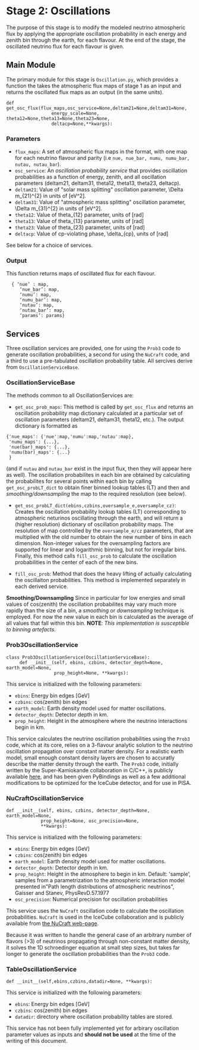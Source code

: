 # Stage 2: Oscillations

The purpose of this stage is to modify the modeled neutrino
atmospheric flux by applying the appropriate oscillation probability
in each energy and zenith bin through the earth, for each flavour. At
the end of the stage, the oscillated neutrino flux for each flavour is
given.

## Main Module

The primary module for this stage is `Oscillation.py`, which provides
a function the takes the atmospheric flux maps of stage 1 as an input
and returns the oscillated flux maps as an output (in the same units).
```
def get_osc_flux(flux_maps,osc_service=None,deltam21=None,deltam31=None,
                 energy_scale=None, theta12=None,theta13=None,theta23=None,
                 deltacp=None,**kwargs):
```

### Parameters
* `flux_maps`: A set of atmospheric flux maps in the format, with one
  map for each neutrino flavour and parity (i.e `nue, nue_bar, numu,
  numu_bar, nutau, nutau_bar`).
* `osc_service`: An _oscillation probability service_ that provides
  oscillation probabilities as a function of energy, zenith, and all
  oscillation parameters (deltam21, deltam31, theta12, theta13,
  theta23, deltacp).
* `deltam21`: Value of "solar mass splitting" oscillation parameter,
  \Delta m_{21}^{2} in units of [eV^2].
* `deltam31`: Value of "atmospheric mass splitting" oscillation
  parameter, \Delta m_{31}^{2} in units of [eV^2].
* `theta12`: Value of theta_{12} parameter, units of [rad]
* `theta13`: Value of theta_{13} parameter, units of [rad]
* `theta23`: Value of theta_{23} parameter, units of [rad]
* `deltacp`: Value of cp-violating phase, \delta_{cp}, units of [rad]

See below for a choice of services.

### Output

This function returns maps of oscillated flux for each flavour.

```
  { ‘nue’ : map,
     ‘nue_bar’: map,
     ‘numu’: map,
     ‘numu_bar’: map,
     ‘nutau’: map,
     ‘nutau_bar’: map,
     ‘params’: params}
```

## Services

Three oscillation services are provided, one for using the `Prob3`
code to generate oscillation probabilities, a second for using the
`NuCraft` code, and a third to use a pre-tabulated oscillation
probability table. All sercives derive from `OscillationServiceBase`.

### OscillationServiceBase
The methods common to all OscillationServices are:

* `get_osc_prob_maps`: This method is called by `get_osc_flux` and returns an oscillation probability map dictionary calculated at a particular set of oscillation parameters (deltam21, deltam31, theta12, etc.). The output dictionary is formatted as
```
{'nue_maps': {'nue':map,'numu':map,'nutau':map},
 'numu_maps': {...},
 'nue(bar)_maps': {...},
 'numu(bar)_maps': {...}
 }
```
   (and if `nutau` and `nutau_bar` exist in the input flux, then they
will appear here as well).
The oscillation probabilites in each bin are obtained by calculating the probabilites for several points within each bin by calling `get_osc_probLT_dict` to obtain finer binned lookup tables (LT) and then and _smoothing/downsampling_ the map to the required resolution (see below). 

* `get_osc_probLT_dict(ebins,czbins,oversample_e,oversample_cz)`: Creates the oscillation probability lookup tables (LT) corresponding to atmospheric neturinos oscillating through the earth, and will return a (higher resolution) dictionary of oscillation probability maps. The resolution of map controlled by the `oversample_e/cz` parameters, that are multiplied with the old number to obtain the new number of bins in each dimension. Non-integer values for the oversampling factors are supported for linear and logarithmic binning, but not for irregular bins. Finally, this method calls `fill_osc_prob` to calculate the oscillation probabilities in the center of each of the new bins.

* `fill_osc_prob`: Method that does the heavy lifting of actually
  calculating the oscillaiton probabilities. This method is implemented separately in
  each derived service.
  
__Smoothing/Downsampling__
Since in particular for low energies and small values of cos(zenith) the oscillation probabilites may vary much more rapidly than the size of a bin, a _smoothing_ or _downsampling_ technique is employed. For now the new value in each bin is calculated as the average of all values that fall within this bin.
__NOTE__: _This implementation is susceptible to binning artefacts._


### Prob3OscillationService

```
class Prob3OscillationService(OscillationServiceBase):
     def __init__(self, ebins, czbins, detector_depth=None, earth_model=None,
                  prop_height=None, **kwargs):
```

This service is initialized with the following parameters:

* `ebins`: Energy bin edges [GeV]
* `czbins`: cos(zenith) bin edges
* `earth_model`: Earth density model used for matter oscillations.
* `detector_depth`: Detector depth in km.
* `prop_height`: Height in the atmosphere where the neutrino
  interactions begin in km.

This service calculates the neutrino oscillation probabilities using
the `Prob3` code, which at its core, relies on a 3-flavour analytic
solution to the neutrino oscillation propagation over constant matter
density. For a realistic earth model, small enough constant density
layers are chosen to accuratly describe the matter density through the
earth. The `Prob3` code, initially written by the Super-Kamiokande
collaboration in C/C++, is publicly available [here](http://www.phy.duke.edu/~raw22/public/Prob3++), and has been given PyBindings as well as a few additional
modifications to be optimized for the IceCube detector, and for use in
PISA.

### NuCraftOscillationService

```
def __init__(self, ebins, czbins, detector_depth=None, earth_model=None,
             prop_height=None, osc_precision=None,
             **kwargs):
```

This service is initialized with the following parameters:
* `ebins`: Energy bin edges [GeV]
* `czbins`: cos(zenith) bin edges
* `earth_model`: Earth density model used for matter oscillations.
* `detector_depth`: Detector depth in km.
* `prop_height`: Height in the atmosphere to begin in km.
    Default: 'sample', samples from a parametrization to the
    atmospheric interaction model presented in"Path length
    distributions of atmospheric neutrinos", Gaisser and Stanev,
    PhysRevD.57.1977
* `osc_precision`: Numerical precision for oscillation probabilities

This service uses the `NuCraft` oscillation code to calculate the
oscillation probabilities. `NuCraft` is used in the IceCube
collaboration and is publicly available from [the NuCraft web-page](http://nucraft.hepforge.org).

Because it was written to handle the general case of an arbitrary
number of flavors (>3) of neutrinos propagating through non-constant
matter density, it solves the 1D schroedinger equation at small step
sizes, but takes far longer to generate the oscillation probabilities
than the `Prob3` code.

### TableOscillationService

```
def __init__(self,ebins,czbins,datadir=None, **kwargs):
```

This service is initialized with the following parameters:

* `ebins`: Energy bin edges [GeV]
* `czbins`: cos(zenith) bin edges
* `datadir`: directory where oscillation probability tables are stored.

This service has not been fully implemented yet for arbirary
oscillation parameter values as inputs and __should not be used__ at the
time of the writing of this document.
